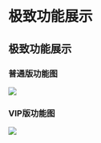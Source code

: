 # 极致功能展示

## 极致功能展示

### 普通版功能图 <a href="#pu-tong-ban-gong-neng-tu" id="pu-tong-ban-gong-neng-tu"></a>

![](https://docs.hzz.im/\~gitbook/image?url=https%3A%2F%2F1382592200-files.gitbook.io%2F%7E%2Ffiles%2Fv0%2Fb%2Fgitbook-x-prod.appspot.com%2Fo%2Fspaces%252F7YXEHggLzaiKwZjRSOD4%252Fuploads%252FGY5vkUsoDGntTpHy81fY%252Fimage.png%3Falt%3Dmedia%26token%3D21ef88ad-6341-41b4-94e0-dbdcf5c8c69d\&width=768\&dpr=4\&quality=100\&sign=64558ef7\&sv=1)

### VIP版功能图 <a href="#vip-ban-gong-neng-tu" id="vip-ban-gong-neng-tu"></a>

![](https://docs.hzz.im/\~gitbook/image?url=https%3A%2F%2F1382592200-files.gitbook.io%2F%7E%2Ffiles%2Fv0%2Fb%2Fgitbook-x-prod.appspot.com%2Fo%2Fspaces%252F7YXEHggLzaiKwZjRSOD4%252Fuploads%252FfMXh07EDbEVyQFDIqWd5%252F%25E5%25BE%25AE%25E4%25BF%25A1%25E5%259B%25BE%25E7%2589%2587\_20240712003247.png%3Falt%3Dmedia%26token%3D9d10b14c-b7ae-4ce6-89fe-d6694fa3d79f\&width=768\&dpr=4\&quality=100\&sign=b8418305\&sv=1)
